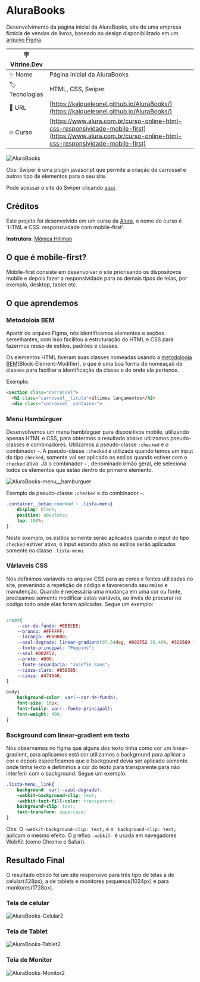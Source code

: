 
# AluraBooks

Desenvolvimento da página inicial da AluraBooks, site de uma empresa fictícia de vendas de livros, baseado no design disponibilizado em um [arquivo Figma](https://www.figma.com/file/sSMbIqKaGBd66Y8roxTk2p/AluraBooks?type=design&node-id=122%3A4916&mode=design&t=YrSPYE7JLI87yyOb-1).

| :placard: Vitrine.Dev |     |
| -------------  | --- |
| :sparkles: Nome        | Página inicial da AluraBooks
| :label: Tecnologias | HTML, CSS, Swiper
| :rocket: URL         | [https://kaiqueleonel.github.io/AluraBooks/](https://kaiqueleonel.github.io/AluraBooks/)
| :fire: Curso     | [https://www.alura.com.br/curso-online-html-css-responsividade-mobile-first](https://www.alura.com.br/curso-online-html-css-responsividade-mobile-first)

![AluraBooks](https://github.com/kaiqueleonel/AluraBooks/assets/110237903/4a61eb01-1d75-43c5-b31d-0b86e4eb09fc#vitrinedev)

Obs: Swiper é uma plugin javascript que permite a criação de carrossel e outros tipo de elementos para o seu site.

Pode acessar o site do Swiper clicando [aqui](https://swiperjs.com).


## Créditos

Este projeto foi desenvolvido em um curso da [Alura](https://www.alura.com.br), o nome do curso é 'HTML e CSS: responsividade com mobile-first'.

**Instrutora**: [Mônica Hillman](https://github.com/MonicaHillman)


## O que é mobile-first?

Mobile-first consiste em desenvolver o site priorisando os dispositovos mobile e depois fazer a responsividade para os demais tipos de telas, por exemplo, desktop, tablet etc. 

## O que aprendemos

### Metodoloia BEM
Apartir do arquivo Figma, nós identificamos elementos e seções semelhantes, com isso facilitou a estruturação do HTML e CSS para fazermos reúso de estilos, padrões e classes.

Os elementos HTML tiveram suas classes  nomeadas usando a [metodologia   BEM](https://getbem.com/introduction/)(Block-Element-Modifier), o que é uma boa forma de nomeaçaõ de classes para facilitar a identificação da classe e de onde ela pertence.

Exemplo:
```HTML
<section class="carrossel">
  <h2 class="carrossel__titulo">últimos lançamentos</h2>
  <div class="corrossel__container">
```

### Menu Hambúrguer
Desenvolvemos um menu hambúrguer para dispositivos mobile, utilizando apenas HTML e CSS, para obtermos o resultado abaixo utilizamos pseudo-classes e combinadores. Utilizamos a pseudo-classe ``` :checked ``` e o combinador ``` ~ ```. A pseudo-classe ``` :checked ``` é utilizada quando temos um input do tipo ``` checked ```, somente vai ser aplicado os estilos quando estiver com o ``` checked ```
ativo. Já o combinador ``` ~ ``` , denominado irmão geral,  ele seleciona todos os elementos que estão dentro do primeiro elemento.

![AluraBooks-menu__hamburguer](https://github.com/kaiqueleonel/AluraBooks/assets/110237903/702f44c2-b89e-411b-aaa4-114966c7c807)

Exemplo da pseudo-classe ``` :checked ``` e do combinador ``` ~ ```.
```CSS
.container__botao:checked ~ .lista-menu{
    display: block;
    position: absolute;
    top: 100%;
}

```

Neste exemplo, os estilos somente serão aplicados quando o input  do tipo ``` checked ``` estiver ativo,  o input estando ativo os estilos serão aplicados somente na classe ``` .lista-menu ```.

### Váriaveis CSS

Nós definimos variáveis no arquivo CSS para as cores e fontes utilizadas no site, prevenindo a repetição de código e favorecendo seu reúso e manutenção. Quando é necessária uma mudança em uma cor ou fonte, precisamos somente modificar estas variáveis, ao invés de procurar no código todo onde elas foram aplicadas. Segue um exemplo:
```CSS

:root{
    --cor-de-fundo: #EBECEE;
    --branco: #FFFFFF;
    --laranja: #EB9800;
    --azul-degrade: linear-gradient(97.54deg, #002F52 35.49%, #326589 165.37%);
    --fonte-principal: "Poppins";
    --azul:#002F52;
    --preto: #000;
    --fonte-secundaria: "Josefin Sans";
    --cinza-claro: #858585;
    --cinza: #474646;
}

body{
    background-color: var(--cor-de-fundo);
    font-size: 16px;
    font-family: var(--fonte-principal);
    font-weight: 400;
}
```

###  Background com linear-gradient em texto

Nós observamos no figma que alguns dos texto tinha como cor um linear-gradient, para aplicamos está cor utilizamos o background para aplicar a cor e depois especificamos que o backgound devia ser aplicado somente onde tinha texto e definimos a cor do texto para transparente para não interferir com o background. Segue um exemplo: 

```CSS
.lista-menu__link{
    background: var(--azul-degrade);
    -webkit-background-clip: text;
    -webkit-text-fill-color: transparent;
    background-clip: text;
    text-transform: uppercase;
}
```
Obs: O ``` -webkit-background-clip: text; ``` e o ```  background-clip: text; ``` aplicam o mesmo efeito. O  prefixo ``` -webkit- ``` é usada em navegadores WebKit (como Chrome e Safari).

## Resultado Final 

O resultado obtido foi um site responsivo para três tipo de telas a de celular(428px), a de tablets e monitores pequenos(1024px) e para monitores(1728px).

### Tela de celular

![AluraBooks-Celular2](https://github.com/kaiqueleonel/AluraBooks/assets/110237903/f73a6fa3-cb79-4c86-b70c-b0b9d3841125)

### Tela de Tablet

![AluraBooks-Tablet2](https://github.com/kaiqueleonel/AluraBooks/assets/110237903/a2e5e963-79f0-4150-ae18-5391e92b83d8)


### Tela de Monitor

![AluraBooks-Monitor2](https://github.com/kaiqueleonel/AluraBooks/assets/110237903/a26a7b6f-7724-4323-9e9f-38120dac3ce3)



